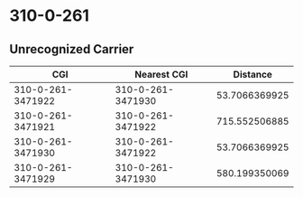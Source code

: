 # 310-0-261
## Unrecognized Carrier


| CGI | Nearest CGI | Distance |
|-----|-------------|----------|
| 310-0-261-3471922 | 310-0-261-3471930 | 53.7066369925 |
| 310-0-261-3471921 | 310-0-261-3471922 | 715.552506885 |
| 310-0-261-3471930 | 310-0-261-3471922 | 53.7066369925 |
| 310-0-261-3471929 | 310-0-261-3471930 | 580.199350069 |
